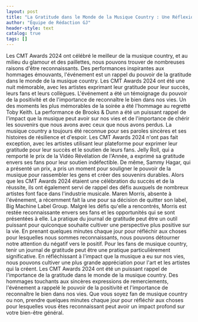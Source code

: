 ```yaml
---
layout: post
title: "La Gratitude dans le Monde de la Musique Country : Une Réflexion sur les CMT Awards 2024"
author: "Équipe de Rédaction GJ"
header-style: text
catalog: true
tags: []
---
```


Les CMT Awards 2024 ont célébré le meilleur de la musique country, et au milieu du glamour et des paillettes, nous pouvons trouver de nombreuses raisons d'être reconnaissants. Des performances inspirantes aux hommages émouvants, l'événement est un rappel du pouvoir de la gratitude dans le monde de la musique country. Les CMT Awards 2024 ont été une nuit mémorable, avec les artistes exprimant leur gratitude pour leur succès, leurs fans et leurs collègues. L'événement a été un témoignage du pouvoir de la positivité et de l'importance de reconnaître le bien dans nos vies. Un des moments les plus mémorables de la soirée a été l'hommage au regretté Toby Keith. La performance de Brooks & Dunn a été un puissant rappel de l'impact que la musique peut avoir sur nos vies et de l'importance de chérir les souvenirs que nous avons avec ceux que nous avons perdus. La musique country a toujours été reconnue pour ses paroles sincères et ses histoires de résilience et d'espoir. Les CMT Awards 2024 n'ont pas fait exception, avec les artistes utilisant leur plateforme pour exprimer leur gratitude pour leur succès et le soutien de leurs fans. Jelly Roll, qui a remporté le prix de la Vidéo Révélation de l'Année, a exprimé sa gratitude envers ses fans pour leur soutien indéfectible. De même, Sammy Hagar, qui a présenté un prix, a pris un moment pour souligner le pouvoir de la musique pour rassembler les gens et créer des souvenirs durables. Alors que les CMT Awards 2024 étaient une célébration du succès et de la réussite, ils ont également servi de rappel des défis auxquels de nombreux artistes font face dans l'industrie musicale. Maren Morris, absente à l'événement, a récemment fait la une pour sa décision de quitter son label, Big Machine Label Group. Malgré les défis qu'elle a rencontrés, Morris est restée reconnaissante envers ses fans et les opportunités qui se sont présentées à elle. La pratique du journal de gratitude peut être un outil puissant pour quiconque souhaite cultiver une perspective plus positive sur la vie. En prenant quelques minutes chaque jour pour réfléchir aux choses pour lesquelles nous sommes reconnaissants, nous pouvons détourner notre attention du négatif vers le positif. Pour les fans de musique country, tenir un journal de gratitude peut être une pratique particulièrement significative. En réfléchissant à l'impact que la musique a eu sur nos vies, nous pouvons cultiver une plus grande appréciation pour l'art et les artistes qui la créent. Les CMT Awards 2024 ont été un puissant rappel de l'importance de la gratitude dans le monde de la musique country. Des hommages touchants aux sincères expressions de remerciements, l'événement a rappelé le pouvoir de la positivité et l'importance de reconnaître le bien dans nos vies. Que vous soyez fan de musique country ou non, prendre quelques minutes chaque jour pour réfléchir aux choses pour lesquelles vous êtes reconnaissant peut avoir un impact profond sur votre bien-être général.